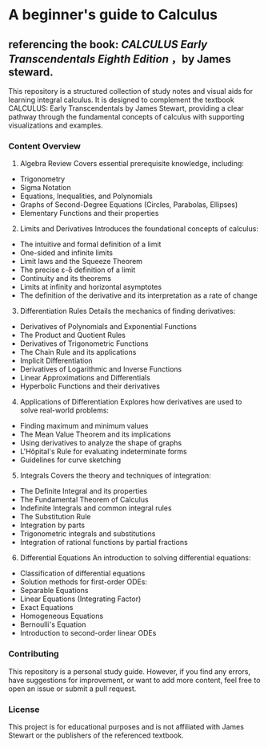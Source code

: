 # A beginner's guide to Calculus
## referencing the book: *CALCULUS Early Transcendentals Eighth Edition* ，by James steward.

This repository is a structured collection of study notes and visual aids for learning integral calculus. It is designed to complement the textbook CALCULUS: Early Transcendentals by James Stewart, providing a clear pathway through the fundamental concepts of calculus with supporting visualizations and examples.

### Content Overview
1. Algebra Review
Covers essential prerequisite knowledge, including:

 - Trigonometry
 - Sigma Notation
 - Equations, Inequalities, and Polynomials
 - Graphs of Second-Degree Equations (Circles, Parabolas, Ellipses)
 - Elementary Functions and their properties

2. Limits and Derivatives
Introduces the foundational concepts of calculus:

 - The intuitive and formal definition of a limit
 - One-sided and infinite limits
 - Limit laws and the Squeeze Theorem
 - The precise ε-δ definition of a limit
 - Continuity and its theorems
 - Limits at infinity and horizontal asymptotes
 - The definition of the derivative and its interpretation as a rate of change

3. Differentiation Rules
Details the mechanics of finding derivatives:

 - Derivatives of Polynomials and Exponential Functions
 - The Product and Quotient Rules
 - Derivatives of Trigonometric Functions
 - The Chain Rule and its applications
 - Implicit Differentiation
 - Derivatives of Logarithmic and Inverse Functions
 - Linear Approximations and Differentials
 - Hyperbolic Functions and their derivatives

4. Applications of Differentiation
Explores how derivatives are used to solve real-world problems:

 - Finding maximum and minimum values
 - The Mean Value Theorem and its implications
 - Using derivatives to analyze the shape of graphs
 - L'Hôpital's Rule for evaluating indeterminate forms
 - Guidelines for curve sketching

5. Integrals
Covers the theory and techniques of integration:

 - The Definite Integral and its properties
 - The Fundamental Theorem of Calculus
 - Indefinite Integrals and common integral rules
 - The Substitution Rule
 - Integration by parts
 - Trigonometric integrals and substitutions
 - Integration of rational functions by partial fractions

6. Differential Equations
An introduction to solving differential equations:

 - Classification of differential equations
 - Solution methods for first-order ODEs:
 - Separable Equations
 - Linear Equations (Integrating Factor)
 - Exact Equations
 - Homogeneous Equations
 - Bernoulli's Equation
 - Introduction to second-order linear ODEs

### Contributing
This repository is a personal study guide. However, if you find any errors, have suggestions for improvement, or want to add more content, feel free to open an issue or submit a pull request.

### License
This project is for educational purposes and is not affiliated with James Stewart or the publishers of the referenced textbook.